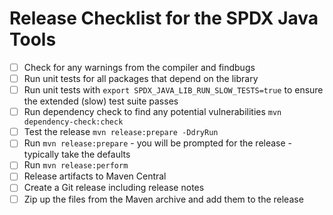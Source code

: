 # Release Checklist for the SPDX Java Tools

- [ ] Check for any warnings from the compiler and findbugs
- [ ] Run unit tests for all packages that depend on the library
- [ ] Run unit tests with `export SPDX_JAVA_LIB_RUN_SLOW_TESTS=true` to ensure the extended (slow) test suite passes
- [ ] Run dependency check to find any potential vulnerabilities `mvn dependency-check:check`
- [ ] Test the release `mvn release:prepare -DdryRun`
- [ ] Run `mvn release:prepare` - you will be prompted for the release - typically take the defaults
- [ ] Run `mvn release:perform`
- [ ] Release artifacts to Maven Central
- [ ] Create a Git release including release notes
- [ ] Zip up the files from the Maven archive and add them to the release
